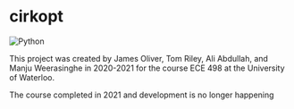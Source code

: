 # cirkopt

![Python](https://github.com/thrile/cirkopt/workflows/Python/badge.svg)

This project was created by James Oliver, Tom Riley, Ali Abdullah, and Manju Weerasinghe in 2020-2021 for the course ECE 498 at the University of Waterloo. 

The course completed in 2021 and development is no longer happening
